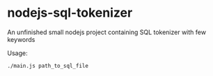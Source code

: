 # nodejs-sql-tokenizer

An unfinished small nodejs project containing SQL tokenizer with few keywords

Usage:

```
./main.js path_to_sql_file
```
